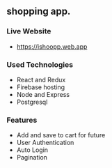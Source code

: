 ## shopping app.

### Live Website
* https://ishoopp.web.app

### Used Technologies
* React and Redux
* Firebase hosting
* Node and Express
* Postgresql

### Features
* Add and save to cart for future
* User Authentication
* Auto Login
* Pagination
